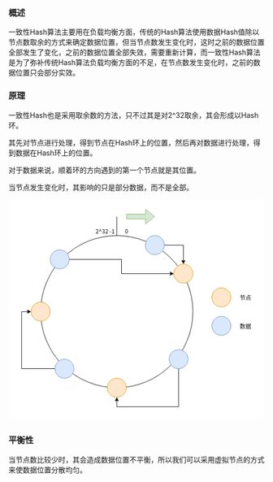 ### 概述

一致性Hash算法主要用在负载均衡方面，传统的Hash算法使用数据Hash值除以节点数取余的方式来确定数据位置，但当节点数发生变化时，这时之前的数据位置全部发生了变化，之前的数据位置全部失效，需要重新计算，而一致性Hash算法是为了弥补传统Hash算法负载均衡方面的不足，在节点数发生变化时，之前的数据位置只会部分实效。

### 原理

一致性Hash也是采用取余数的方法，只不过其是对2^32取余，其会形成以Hash环。

其先对节点进行处理，得到节点在Hash环上的位置，然后再对数据进行处理，得到数据在Hash环上的位置。

对于数据来说，顺着环的方向遇到的第一个节点就是其位置。

当节点发生变化时，其影响的只是部分数据，而不是全部。

<img src="./架构设计/相关知识点/image/一致性Hash.png" alt="一致性Hash"/>

### 平衡性

当节点数比较少时，其会造成数据位置不平衡，所以我们可以采用虚拟节点的方式来使数据位置分散均匀。